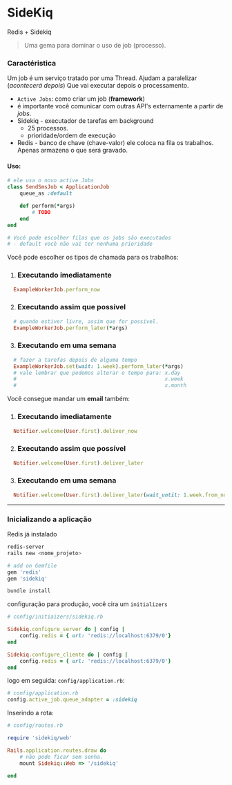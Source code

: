 # SideKiq

Redis + Sidekiq

> Uma gema para dominar o uso de job (processo).

### Caractéristica

Um job é um serviço tratado por uma Thread. Ajudam a paralelizar (_acontecerá depois_) Que vai executar depois o processamento.

- `Active Jobs`: como criar um job (__framework__)
- é importante você comunicar com outras API's externamente a partir de _jobs_.
- Sidekiq - executador de tarefas em background
  -  25 processos. 
  -  prioridade/ordem de execução
- Redis - banco de chave (chave-valor) ele coloca na fila os trabalhos. Apenas armazena o que será gravado.

#### Uso:

```ruby
# ele usa o novo active Jobs
class SendSmsJob < ApplicationJob
    queue_as :default

    def perform(*args)
        # TODO
    end
end

# Você pode escolher filas que os jobs são executados
# - default você não vai ter nenhuma prioridade
```

Você pode escolher os tipos de chamada para os trabalhos:

1. ### Executando imediatamente
  
  ```ruby
    ExampleWorkerJob.perform_now
  ```  
2. ### Executando assim que possível
  
  ```ruby
    # quando estiver livre, assim que for possivel. 
    ExampleWorkerJob.perform_later(*args)    
  ```    
3. ### Executando em uma semana
  
  ```ruby
    # fazer a tarefas depois de alguma tempo
    ExampleWorkerJob.set(wait: 1.week).perform_later(*args)  
    # vale lembrar que podemos alterar o tempo para: x.day
    #                                                x.week
    #                                                x.month
  ```    

Você consegue mandar um __email__ também:

1. ### Executando imediatamente
  
  ```ruby
    Notifier.welcome(User.first).deliver_now
  ```  
2. ### Executando assim que possível
  
  ```ruby
    Notifier.welcome(User.first).deliver_later    
  ```    
3. ### Executando em uma semana
  
  ```ruby
    Notifier.welcome(User.first).deliver_later(wait_until: 1.week.from_now)     
  ```    

-------------------

### Inicializando a aplicação

Redis já instalado

```sh
redis-server
rails new <nome_projeto>

# add on Gemfile
gem 'redis'
gem 'sidekiq'

bundle install
```

configuração para produção, você cira um `initializers`

```ruby
# config/initiaizers/sidekiq.rb

Sidekiq.configure_server do | config |
    config.redis = { url: 'redis://localhost:6379/0'}
end

Sidekiq.configure_cliente do | config | 
    config.redis = { url: 'redis://localhost:6379/0'}
end
```

logo em seguida: `config/application.rb`: 

```ruby
# config/application.rb
config.active_job.queue_adapter = :sidekiq
```

Inserindo a rota: 

```ruby
# config/routes.rb

require 'sidekiq/web'

Rails.application.routes.draw do
    # não pode ficar sem senha.
    mount Sidekiq::Web => '/sidekiq'

end
```